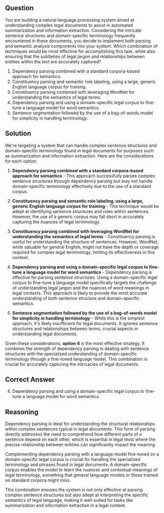 ## Question
You are building a natural language processing system aimed at understanding complex legal documents to assist in automated summarization and information extraction. Considering the intricate sentence structures and domain-specific terminology frequently encountered in these documents, you decide to implement both parsing and semantic analysis components into your system. Which combination of techniques would be most effective for accomplishing this task, while also ensuring that the subtleties of legal jargon and relationships between entities within the text are accurately captured?

1. Dependency parsing combined with a standard corpora-based approach for semantics.
2. Constituency parsing and semantic role labeling, using a large, generic English language corpus for training.
3. Constituency parsing combined with leveraging WordNet for understanding the semantics of legal terms.
4. Dependency parsing and using a domain-specific legal corpus to fine-tune a language model for word semantics.
5. Sentence segmentation followed by the use of a bag-of-words model for simplicity in handling terminology.

## Solution
We're targeting a system that can handle complex sentence structures and domain-specific terminology found in legal documents for purposes such as summarization and information extraction. Here are the considerations for each option:

1. **Dependency parsing combined with a standard corpora-based approach for semantics** - This approach successfully parses complex sentence structures through dependency parsing but may not handle domain-specific terminology effectively due to the use of a standard corpus.

2. **Constituency parsing and semantic role labeling, using a large, generic English language corpus for training** - This technique would be adept at identifying sentence structures and roles within sentences. However, the use of a generic corpus may fall short in accurately capturing the nuances of legal terminology.

3. **Constituency parsing combined with leveraging WordNet for understanding the semantics of legal terms** - Constituency parsing is useful for understanding the structure of sentences. However, WordNet, while valuable for general English, might not have the depth or coverage required for complex legal terminology, limiting its effectiveness in this context.

4. **Dependency parsing and using a domain-specific legal corpus to fine-tune a language model for word semantics** - Dependency parsing is effective for parsing sentence structures. Using a domain-specific legal corpus to fine-tune a language model specifically targets the challenge of understanding legal jargon and the nuances of word meanings in legal contexts. This approach is likely to provide the most accurate understanding of both sentence structure and domain-specific semantics.

5. **Sentence segmentation followed by the use of a bag-of-words model for simplicity in handling terminology** - While this is the simplest approach, it's likely insufficient for legal documents. It ignores sentence structures and relationships between terms, crucial aspects in understanding legal documents.

Given these considerations, **option 4** is the most effective strategy. It combines the strength of dependency parsing in dealing with sentence structures with the specialized understanding of domain-specific terminology through a fine-tuned language model. This combination is crucial for accurately capturing the intricacies of legal documents.

## Correct Answer
4. Dependency parsing and using a domain-specific legal corpus to fine-tune a language model for word semantics.

## Reasoning
Dependency parsing is ideal for understanding the structural relationships within complex sentences typical in legal documents. This form of parsing directly addresses the need to comprehend how different parts of a sentence depend on each other, which is essential in legal texts where the precise relationship between entities can significantly impact the meaning.

Complementing dependency parsing with a language model fine-tuned on a domain-specific legal corpus is crucial for handling the specialized terminology and phrases found in legal documents. A domain-specific corpus enables the model to learn the nuances and contextual meanings of legal terminology, something that general language models or those trained on standard corpora might miss.

This combination ensures the system is not only effective at parsing complex sentence structures but also adept at interpreting the specific semantics of legal language, making it well-suited for tasks like summarization and information extraction in a legal context.